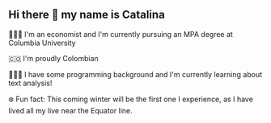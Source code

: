 ## Hi there 👋 my name is Catalina
👩🏻‍🎓 I'm an economist and I'm currently pursuing an MPA degree at Columbia University

🇨🇴 I'm proudly Colombian

👩🏻‍💻 I have some programming background and I'm currently learning about text analysis!

❄️ Fun fact: This coming winter will be the first one I experience, as I have lived all my live near the Equator line. 

